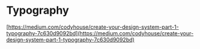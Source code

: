 # Typography

[https://medium.com/codyhouse/create-your-design-system-part-1-typography-7c630d9092bd](https://medium.com/codyhouse/create-your-design-system-part-1-typography-7c630d9092bd)

